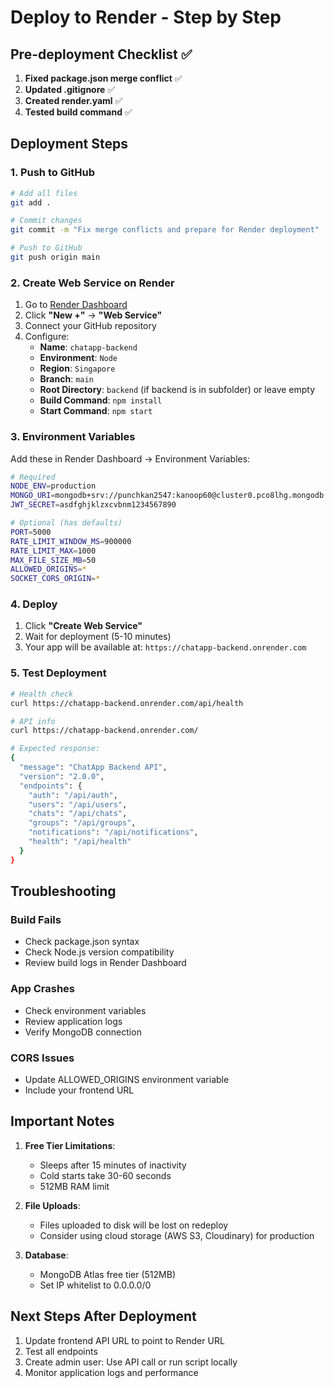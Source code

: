# Deploy to Render - Step by Step

## Pre-deployment Checklist ✅

1. **Fixed package.json merge conflict** ✅
2. **Updated .gitignore** ✅  
3. **Created render.yaml** ✅
4. **Tested build command** ✅

## Deployment Steps

### 1. Push to GitHub
```bash
# Add all files
git add .

# Commit changes
git commit -m "Fix merge conflicts and prepare for Render deployment"

# Push to GitHub
git push origin main
```

### 2. Create Web Service on Render

1. Go to [Render Dashboard](https://dashboard.render.com)
2. Click **"New +"** → **"Web Service"**
3. Connect your GitHub repository
4. Configure:
   - **Name**: `chatapp-backend`
   - **Environment**: `Node`
   - **Region**: `Singapore`
   - **Branch**: `main`
   - **Root Directory**: `backend` (if backend is in subfolder) or leave empty
   - **Build Command**: `npm install`
   - **Start Command**: `npm start`

### 3. Environment Variables

Add these in Render Dashboard → Environment Variables:

```bash
# Required
NODE_ENV=production
MONGO_URI=mongodb+srv://punchkan2547:kanoop60@cluster0.pco8lhg.mongodb.net/?retryWrites=true&w=majority&appName=Cluster0
JWT_SECRET=asdfghjklzxcvbnm1234567890

# Optional (has defaults)
PORT=5000
RATE_LIMIT_WINDOW_MS=900000
RATE_LIMIT_MAX=1000
MAX_FILE_SIZE_MB=50
ALLOWED_ORIGINS=*
SOCKET_CORS_ORIGIN=*
```

### 4. Deploy
1. Click **"Create Web Service"**
2. Wait for deployment (5-10 minutes)
3. Your app will be available at: `https://chatapp-backend.onrender.com`

### 5. Test Deployment
```bash
# Health check
curl https://chatapp-backend.onrender.com/api/health

# API info
curl https://chatapp-backend.onrender.com/

# Expected response:
{
  "message": "ChatApp Backend API",
  "version": "2.0.0",
  "endpoints": {
    "auth": "/api/auth",
    "users": "/api/users", 
    "chats": "/api/chats",
    "groups": "/api/groups",
    "notifications": "/api/notifications",
    "health": "/api/health"
  }
}
```

## Troubleshooting

### Build Fails
- Check package.json syntax
- Check Node.js version compatibility
- Review build logs in Render Dashboard

### App Crashes
- Check environment variables
- Review application logs
- Verify MongoDB connection

### CORS Issues
- Update ALLOWED_ORIGINS environment variable
- Include your frontend URL

## Important Notes

1. **Free Tier Limitations**:
   - Sleeps after 15 minutes of inactivity
   - Cold starts take 30-60 seconds
   - 512MB RAM limit

2. **File Uploads**:
   - Files uploaded to disk will be lost on redeploy
   - Consider using cloud storage (AWS S3, Cloudinary) for production

3. **Database**:
   - MongoDB Atlas free tier (512MB)
   - Set IP whitelist to 0.0.0.0/0

## Next Steps After Deployment

1. Update frontend API URL to point to Render URL
2. Test all endpoints
3. Create admin user: Use API call or run script locally
4. Monitor application logs and performance
